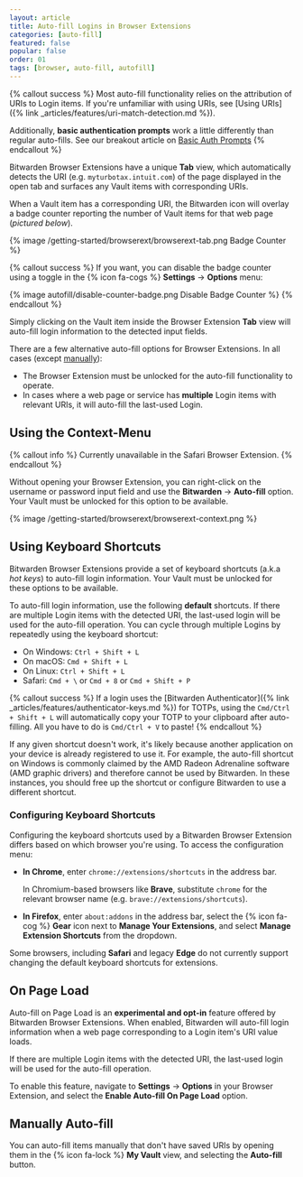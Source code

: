 ```yaml
---
layout: article
title: Auto-fill Logins in Browser Extensions
categories: [auto-fill]
featured: false
popular: false
order: 01
tags: [browser, auto-fill, autofill]
---
```


{% callout success %}
Most auto-fill functionality relies on the attribution of URIs to Login items. If you're unfamiliar with using URIs, see [Using URIs]({% link _articles/features/uri-match-detection.md %}).

Additionally, **basic authentication prompts** work a little differently than regular auto-fills. See our breakout article on [Basic Auth Prompts]({{site.baseurl}}/article/basic-auth-autofill)
{% endcallout %}

Bitwarden Browser Extensions have a unique **Tab** view, which automatically detects the URI (e.g. `myturbotax.intuit.com`) of the page displayed in the open tab and surfaces any Vault items with corresponding URIs.

When a Vault item has a corresponding URI, the Bitwarden icon will overlay a badge counter reporting the number of Vault items for that web page (*pictured below*).

{% image /getting-started/browserext/browserext-tab.png Badge Counter %}

{% callout success %}
If you want, you can disable the badge counter using a toggle in the {% icon fa-cogs %} **Settings** &rarr; **Options** menu:

{% image autofill/disable-counter-badge.png Disable Badge Counter %}
{% endcallout %}

Simply clicking on the Vault item inside the Browser Extension **Tab** view will auto-fill login information to the detected input fields.

There are a few alternative auto-fill options for Browser Extensions. In all cases (except [manually](#manually-auto-fill)):
- The Browser Extension must be unlocked for the auto-fill functionality to operate.
- In cases where a web page or service has **multiple** Login items with relevant URIs, it will auto-fill the last-used Login.

## Using the Context-Menu

{% callout info %}
Currently unavailable in the Safari Browser Extension.
{% endcallout %}

Without opening your Browser Extension, you can right-click on the username or password input field and use the **Bitwarden** &rarr; **Auto-fill** option. Your Vault must be unlocked for this option to be available.

{% image /getting-started/browserext/browserext-context.png %}

## Using Keyboard Shortcuts

Bitwarden Browser Extensions provide a set of keyboard shortcuts (a.k.a *hot keys*) to auto-fill login information. Your Vault must be unlocked for these options to be available.

To auto-fill login information, use the following **default** shortcuts. If there are multiple Login items with the detected URI, the last-used login will be used for the auto-fill operation. You can cycle through multiple Logins by repeatedly using the keyboard shortcut:

- On Windows: `Ctrl + Shift + L`
- On macOS: `Cmd + Shift + L`
- On Linux: `Ctrl + Shift + L`
- Safari: `Cmd + \` or `Cmd + 8` or `Cmd + Shift + P`

{% callout success %}
If a login uses the [Bitwarden Authenticator]({% link _articles/features/authenticator-keys.md %}) for TOTPs, using the `Cmd/Ctrl + Shift + L` will automatically copy your TOTP to your clipboard after auto-filling. All you have to do is `Cmd/Ctrl + V` to paste!
{% endcallout %}

If any given shortcut doesn't work, it's likely because another application on your device is already registered to use it. For example, the auto-fill shortcut on Windows is commonly claimed by the AMD Radeon Adrenaline software (AMD graphic drivers) and therefore cannot be used by Bitwarden. In these instances, you should free up the shortcut or configure Bitwarden to use a different shortcut.

### Configuring Keyboard Shortcuts

Configuring the keyboard shortcuts used by a Bitwarden Browser Extension differs based on which browser you're using. To access the configuration menu:

- **In Chrome**, enter `chrome://extensions/shortcuts` in the address bar.

   In Chromium-based browsers like **Brave**, substitute `chrome` for the relevant browser name (e.g. `brave://extensions/shortcuts`).
- **In Firefox**, enter `about:addons` in the address bar, select the {% icon fa-cog %} **Gear** icon next to **Manage Your Extensions**, and select **Manage Extension Shortcuts** from the dropdown.

Some browsers, including **Safari** and legacy **Edge** do not currently support changing the default keyboard shortcuts for extensions.

## On Page Load

Auto-fill on Page Load is an **experimental and opt-in** feature offered by Bitwarden Browser Extensions. When enabled, Bitwarden will auto-fill login information when a web page corresponding to a Login item's URI value loads.

If there are multiple Login items with the detected URI, the last-used login will be used for the auto-fill operation.

To enable this feature, navigate to **Settings** &rarr; **Options** in your Browser Extension, and select the **Enable Auto-fill On Page Load** option.

## Manually Auto-fill

You can auto-fill items manually that don't have saved URIs by opening them in the {% icon fa-lock %} **My Vault** view, and selecting the **Auto-fill** button.
